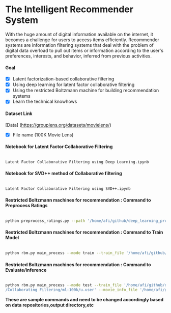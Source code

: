 # The Intelligent Recommender System
With the huge amount of digital information available on the internet, it becomes a
challenge for users to access items efficiently. Recommender systems are information
filtering systems that deal with the problem of digital data overload to pull out items or
information according to the user's preferences, interests, and behavior, inferred from
previous activities.

#### Goal 
- [x] Latent factorization-based collaborative filtering
- [x] Using deep learning for latent factor collaborative filtering
- [x] Using the restricted Boltzmann machine for building recommendation systems
- [x] Learn the technical knowhows

#### Dataset Link
[Data] (https://grouplens.org/datasets/movielens/)
- [x] File name (100K Movie Lens)


#### Notebook for Latent Factor Collaborative Filtering

```bash

Latent Factor Collaborative Filtering using Deep Learning.ipynb 

```

#### Notebook for SVD++ method of Collaborative filtering


```bash

Latent Factor Collaborative Filtering using SVD++.ipynb 

```
#### Restricted Boltzmann machines for recommendation : Command to Preprocess Ratings

```bash

python preprocess_ratings.py --path '/home/afi/github/deep_learning_projects/Recommender System/Collaborating Filtering/ml-100k/' --infile 'u.data'

```


#### Restricted Boltzmann machines for recommendation : Command to Train Model

```bash

python rbm.py main_process --mode train --train_file '/home/afi/github/deep_learning_projects/Recommender System/Collaborating Filtering/ml-100k/train_data.npy' --outdir '/home/afi/github/deep_learning_projects/Recommender System/Collaborating Filtering/' --num_hidden 5 --epochs 1000

```

#### Restricted Boltzmann machines for recommendation : Command to Evaluate/inference 

```bash

python rbm.py main_process --mode test --train_file '/home/afi/github/deep_learning_projects/Recommender System/Collaborating Filtering/pred_all_recs.csv' --test_file '/home/afi/github/deep_learning_projects/Recommender System/Collaborating Filtering/ml-100k/test_data.npy' --outdir '/home/afi/github/deep_learning_projects/Recommender System-/Collaborating Filtering/' --user_info_file '/home/afi/github/deep_learning_projects/Recommender System
/Collaborating Filtering/ml-100k/u.user' --movie_info_file '/home/afi/github/deep_learning_projects/Recommender System/Collaborating Filtering/ml-100k/u.item'

```


**These are sample commands and need to be changed accordingly based on data repositories,output directory,etc**













 






